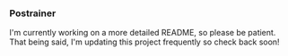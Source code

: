 ### Postrainer

I'm currently working on a more detailed README, so please be patient. That being said, I'm updating this project frequently so check back soon!
